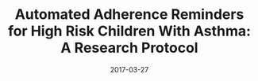 ---
articlename2: propeller2
title: >-
  Automated Adherence Reminders for High Risk Children With Asthma: A Research Protocol 
date: '2017-03-27'
summary: >-
  This study will add to the literature by providing foundational feasibility data on which elements of a mobile health text-message reminder intervention may need to be modified to suit the needs and constraints of high-risk urban minority populations.
authors: >-
  Adams SA, Leach MC, Feudtner C, Miller VA, Kenyon CC
externallink: 'https://www.researchprotocols.org/2017/3/e48/'
journal: JMIR Res Protoc
---